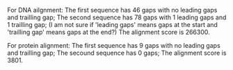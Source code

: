 For DNA ailgnment:
The first sequence has 46 gaps  with no leading gaps and trailling gap;
The second sequence has 78 gaps with 1 leading gaps and 1 trailling gap;
(I am not sure if 'leading gaps' means gaps at the start and 'trailling gap' means gaps at the end?)
The alignment score is 266300.


For protein alignment:
The first sequence has 9 gaps with no leading gaps and trailling gap;
The secound sequence has 0 gaps;
The alignment score is 3801.

